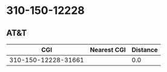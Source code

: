 # 310-150-12228
## AT&T


| CGI | Nearest CGI | Distance |
|-----|-------------|----------|
| 310-150-12228-31661 |  | 0.0 |
